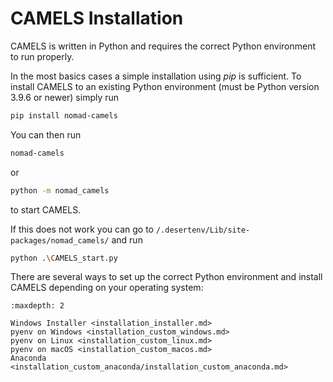 # CAMELS Installation

CAMELS is written in Python and requires the correct Python environment to run properly.

In the most basics cases a simple installation using _pip_ is sufficient. To install CAMELS to an existing Python environment (must be Python version 3.9.6 or newer) simply run

```bash
pip install nomad-camels
```

You can then run 

```bash
nomad-camels
```

 or  

```bash
python -m nomad_camels
```

to start CAMELS.

If this does not work you can go to `/.desertenv/Lib/site-packages/nomad_camels/` and run

```bash
python .\CAMELS_start.py
```


There are several ways to set up the correct Python environment and install CAMELS depending on your operating system:
```{toctree}
:maxdepth: 2

Windows Installer <installation_installer.md>
pyenv on Windows <installation_custom_windows.md>
pyenv on Linux <installation_custom_linux.md>
pyenv on macOS <installation_custom_macos.md>
Anaconda <installation_custom_anaconda/installation_custom_anaconda.md>
```

